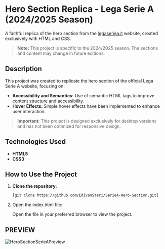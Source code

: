 # Hero Section Replica - Lega Serie A (2024/2025 Season)

A faithful replica of the hero section from the [legaseriea.it](https://www.legaseriea.it) website, created exclusively with HTML and CSS.  
> **Note:** This project is specific to the 2024/2025 season. The sections and content may change in future editions.

## Description

This project was created to replicate the hero section of the official Lega Serie A website, focusing on:

- **Accessibility and Semantics:** Use of semantic HTML tags to improve content structure and accessibility.
- **Hover Effects:** Simple hover effects have been implemented to enhance user interaction.

> **Important:** This project is designed exclusively for desktop versions and has not been optimized for responsive design.

## Technologies Used

- **HTML5**
- **CSS3**

## How to Use the Project

1. **Clone the repository:**

   ```bash
   [git clone https://github.com/EdivanSteri/SerieA-Hero-Section.git]

2. Open the index.html file:

   Open the file in your preferred browser to view the project.

## PREVIEW
![HeroSectionSerieAPreview](https://github.com/user-attachments/assets/c836ac76-0f1b-4e1f-8a6a-a105b28b4298)
